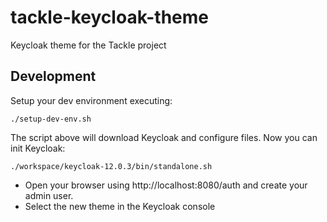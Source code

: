 # tackle-keycloak-theme

Keycloak theme for the Tackle project

## Development

Setup your dev environment executing:

```shell
./setup-dev-env.sh
```

The script above will download Keycloak and configure files. Now you can init Keycloak:

```shell
./workspace/keycloak-12.0.3/bin/standalone.sh
```

- Open your browser using http://localhost:8080/auth and create your admin user.
- Select the new theme in the Keycloak console
